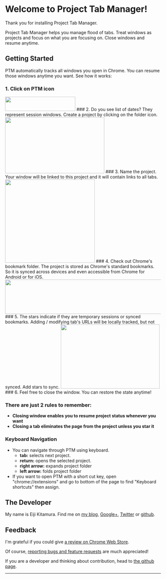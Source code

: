 # Welcome to Project Tab Manager!

Thank you for installing Project Tab Manager.

Project Tab Manager helps you manage flood of tabs. Treat windows as projects and focus on what you are focusing on. Close windows and resume anytime.

## Getting Started
PTM automatically tracks all windows you open in Chrome. You can resume those windows anytime you want. See how it works:

### 1. Click on PTM icon
<img src="https://raw.githubusercontent.com/agektmr/ProjectTabManager/master/assets/readme_0.png" width="227" height="46" />
### 2. Do you see list of dates? They represent session windows. Create a project by clicking on the folder icon.
<img src="https://raw.githubusercontent.com/agektmr/ProjectTabManager/master/assets/readme_1.png" width="321" height="181" />
### 3. Name the project. Your window will be linked to this project and it will contain links to all tabs.
<img src="https://raw.githubusercontent.com/agektmr/ProjectTabManager/master/assets/readme_3.png" width="290" height="269" />
### 4. Check out Chrome's bookmark folder. The project is stored as Chrome's standard bookmarks. So it is synced across devices and even accessible from Chrome for Android or for iOS.
<img src="https://raw.githubusercontent.com/agektmr/ProjectTabManager/master/assets/readme_5.png" width="533" height="111" />
### 5. The stars indicate if they are temporary sessions or synced bookmarks. Adding / modifying tab's URLs will be locally tracked, but not synced. Add stars to sync.
<img src="https://raw.githubusercontent.com/agektmr/ProjectTabManager/master/assets/readme_6.png" width="320" height="207" />
### 6. Feel free to close the window. You can restore the state anytime!

### There are just 2 rules to remember:
- **Closing window enables you to resume project status whenever you want**
- **Closing a tab eliminates the page from the project unless you star it**

### Keyboard Navigation

- You can navigate through PTM using keyboard.
    - **tab:** selects next project.
    - **return:** opens the selected project.
    - **right arrow:** expands project folder
    - **left arrow:** folds project folder
- If you want to open PTM with a short cut key, open "chrome://extensions" and go to bottom of the page to find "Keyboard shortcuts" then assign.

## The Developer
My name is Eiji Kitamura. Find me on [my blog](http://blog.agektmr.com), [Google+](http://google.com/+agektmr), [Twitter](http://twitter.com/agektmr) or [github](https://github.com/agektmr).

## Feedback
I'm grateful if you could give [a review on Chrome Web Store](https://chrome.google.com/webstore/support/iapdnheekciiecjijobcglkcgeckpoia).

Of course, [reporting bugs and feature requests](https://chrome.google.com/webstore/detail/project-tab-manager/iapdnheekciiecjijobcglkcgeckpoia/details) are much appreciated!

If you are a developer and thinking about contribution, head to [the github page](https://github.com/agektmr/ProjectTabManager).

----
